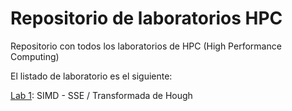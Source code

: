 # Repositorio de laboratorios HPC

Repositorio con todos los laboratorios de HPC (High Performance Computing)

El listado de laboratorio es el siguiente:

[Lab 1](./lab1):    SIMD - SSE  /  Transformada de Hough 